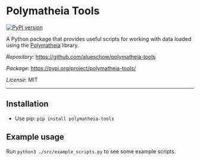 # Polymatheia Tools

[![PyPI version](https://badge.fury.io/py/polymatheia-tools.svg)](https://badge.fury.io/py/polymatheia-tools)

A Python package that provides useful scripts for working with data loaded using the [Polymatheia](https://github.com/scmmmh/polymatheia) library.

*Repository*: https://github.com/alueschow/polymatheia-tools

*Package*: https://pypi.org/project/polymatheia-tools/

*License*: MIT

-----

## Installation
* Use pip: ```pip install polymatheia-tools```

## Example usage
Run ```python3 ./src/example_scripts.py``` to see some example scripts.